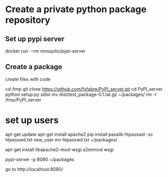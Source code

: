 # Create a private python package repository


## Set up pypi server
docker run --rm  mosquito/pypi-server


## Create a package
create files with code



cd /tmp
git clone https://github.com/fxfabre/PyPI_server.git
cd PyPI_server
python setup.py sdist
mv dist/test_package-0.1.tar.gz ~/packages/
rm -r /tmp/PyPI_server


# set up users
apt-get update
apt-get install apache2
pip install passlib 
htpasswd -sc htpasswd.txt new_user
mv htpasswd.txt ~/packages/

apt-get install libapache2-mod-wsgi
a2enmod wsgi


pypi-server -p 8080 ~/packages


go to http://localhost:8080/

